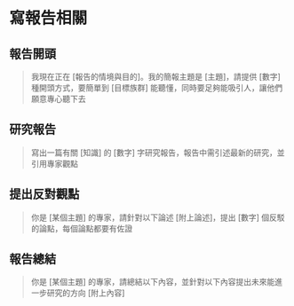 # 寫報告相關

## 報告開頭
> 我現在正在 [報告的情境與目的]。我的簡報主題是 [主題]，請提供 [數字] 種開頭方式，要簡單到 [目標族群] 能聽懂，同時要足夠能吸引人，讓他們願意專心聽下去

## 研究報告
> 寫出一篇有關 [知識] 的 [數字] 字研究報告，報告中需引述最新的研究，並引用專家觀點

## 提出反對觀點
> 你是 [某個主題] 的專家，請針對以下論述 [附上論述]，提出 [數字] 個反駁的論點，每個論點都要有佐證

## 報告總結
> 你是 [某個主題] 的專家，請總結以下內容，並針對以下內容提出未來能進一步研究的方向 [附上內容]
